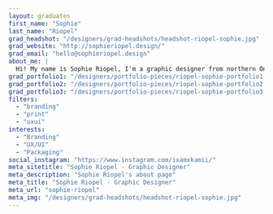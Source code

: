 ```yaml
---
layout: graduates
first_name: "Sophie"
last_name: "Riopel"
grad_headshot: "/designers/grad-headshots/headshot-riopel-sophie.jpg"
grad_website: "http://sophieriopel.design/"
grad_email: "hello@sophieriopel.design"
about_me: |
  Hi! My name is Sophie Riopel, I'm a graphic designer from northern Ontario. I enjoy problem-solving through research.
grad_portfolio1: "/designers/portfolio-pieces/riopel-sophie-portfolio1.jpg"
grad_portfolio2: "/designers/portfolio-pieces/riopel-sophie-portfolio2.jpg"
grad_portfolio3: "/designers/portfolio-pieces/riopel-sophie-portfolio3.jpg"
filters:
  - "branding"
  - "print"
  - "uxui"
interests:
  - "Branding"
  - "UX/UI"
  - "Packaging"
social_instagram: "https://www.instagram.com/ixamxkamii/"
meta_sitetitle: "Sophie Riopel · Graphic Designer"
meta_description: "Sophie Riopel's about page"
meta_title: "Sophie Riopel · Graphic Designer"
meta_url: "sophie-riopel"
meta_img: "/designers/grad-headshots/headshot-riopel-sophie.jpg"
---
```

